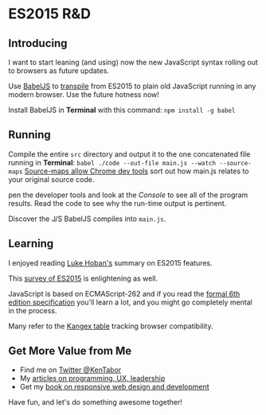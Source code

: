 
# ES2015 R&D

## Introducing
I want to start leaning (and using) now the new JavaScript syntax rolling out to browsers as future updates.

Use [BabelJS](https://babeljs.io/) to [transpile](https://en.wikipedia.org/wiki/Source-to-source_compiler) from ES2015 to plain old JavaScript running in any modern browser. Use the future hotness now!

Install BabelJS in **Terminal** with this command: `npm install -g babel`

## Running
Compile the entire `src` directory and output it to the one concatenated file running in **Terminal**: `babel ./code --out-file main.js --watch --source-maps`
[Source-maps allow Chrome dev tools](http://www.html5rocks.com/en/tutorials/developertools/sourcemaps/) sort out how main.js relates to your original source code.

pen the developer tools and look at the *Console* to see all of the program results. Read the code to see why the run-time output is pertinent.

Discover the J/S BabelJS compiles into `main.js`.

## Learning
I enjoyed reading [Luke Hoban's](https://github.com/lukehoban/es6features) summary on ES2015 features.

This [survey of ES2015](http://es6-features.org/) is enlightening as well.

JavaScript is based on ECMAScript-262 and if you read the [formal 6th edition specification](http://www.ecma-international.org/ecma-262/6.0/) you'll learn a lot, and you might go completely mental in the process.

Many refer to the [Kangex table](https://kangax.github.io/compat-table/es6/) tracking browser compatibility.

## Get More Value from Me
- Find me on [Twitter @KenTabor](https://twitter.com/kentabor)
- My [articles on programming, UX, leadership](https://twitter.com/kentabor)
- Get my [book on responsive web design and development](http://amzn.to/1GTWnic)

Have fun, and let's do something awesome together!
